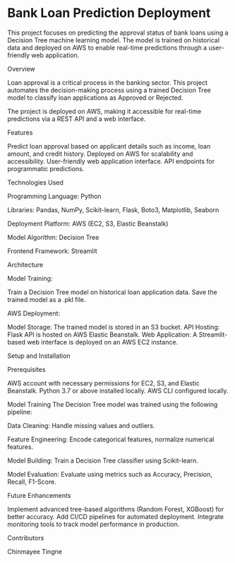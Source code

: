 # Bank Loan Prediction Deployment

This project focuses on predicting the approval status of bank loans using a Decision Tree machine learning model. The model is trained on historical data and deployed on AWS to enable real-time predictions through a user-friendly web application.

Overview

Loan approval is a critical process in the banking sector. This project automates the decision-making process using a trained Decision Tree model to classify loan applications as Approved or Rejected.

The project is deployed on AWS, making it accessible for real-time predictions via a REST API and a web interface.

Features

Predict loan approval based on applicant details such as income, loan amount, and credit history.
Deployed on AWS for scalability and accessibility.
User-friendly web application interface.
API endpoints for programmatic predictions.

Technologies Used

Programming Language: Python

Libraries: Pandas, NumPy, Scikit-learn, Flask, Boto3, Matplotlib, Seaborn

Deployment Platform: AWS (EC2, S3, Elastic Beanstalk)

Model Algorithm: Decision Tree

Frontend Framework: Streamlit

Architecture

Model Training:

Train a Decision Tree model on historical loan application data.
Save the trained model as a .pkl file.

AWS Deployment:

Model Storage: The trained model is stored in an S3 bucket.
API Hosting: Flask API is hosted on AWS Elastic Beanstalk.
Web Application: A Streamlit-based web interface is deployed on an AWS EC2 instance.

Setup and Installation

Prerequisites

AWS account with necessary permissions for EC2, S3, and Elastic Beanstalk.
Python 3.7 or above installed locally.
AWS CLI configured locally.
 
Model Training
The Decision Tree model was trained using the following pipeline:

Data Cleaning: Handle missing values and outliers.

Feature Engineering: Encode categorical features, normalize numerical features.

Model Building: Train a Decision Tree classifier using Scikit-learn.

Model Evaluation: Evaluate using metrics such as Accuracy, Precision, Recall, F1-Score.

Future Enhancements

Implement advanced tree-based algorithms (Random Forest, XGBoost) for better accuracy.
Add CI/CD pipelines for automated deployment.
Integrate monitoring tools to track model performance in production.

Contributors

Chinmayee Tingne
